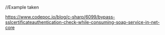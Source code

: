 //Example taken 

https://www.codepoc.io/blog/c-sharp/6099/bypass-sslcertificateauthentication-check-while-consuming-soap-service-in-net-core